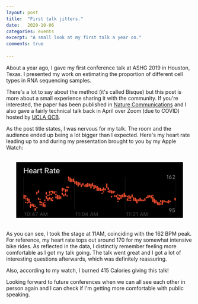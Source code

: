 ```yaml
---
layout: post
title:  "First talk jitters."
date:   2020-10-06
categories: events 
excerpt: "A small look at my first talk a year on."
comments: true

---
```


About a year ago, I gave my first conference talk at ASHG 2019 in Houston, Texas.
I presented my work on estimating the proportion of different cell types in RNA
sequencing samples.

There's a lot to say about the method (it's called Bisque) but this post is more about
a small experience sharing it with the community.
If you're interested, the paper has been published in
[Nature Communications](https://www.nature.com/articles/s41467-020-15816-6) and
I also gave a fairly technical talk back in April over Zoom (due to COVID)
hosted by [UCLA QCB](https://qcb.ucla.edu/event/qcbio-research-seminar-brandon-jew-halperin-sul-lab/).

As the post title states, I was nervous for my talk.
The room and the audience ended up being a lot bigger than I expected.
Here's my heart rate leading up to and during my presentation brought to you by my Apple Watch:

<br>
<div class="smallparent">
  <div class="container">
<center><img src="/_img/posts/first-talk/heart_rate.jpg" width="450" height="150" ></center>
  </div>
</div>
<br>

As you can see, I took the stage at 11AM, coinciding with the 162 BPM peak.
For reference, my heart rate tops out around 170 for my somewhat intensive bike rides. 
As reflected in the data, I distinctly remember feeling more comfortable as I got my talk going. The talk went great and I got a lot of interesting questions afterwards, which was definitely reassuring.

Also, according to my watch, I burned 415 Calories giving this talk!

Looking forward to future conferences when we can all see each other in person again
and I can check if I'm getting more comfortable with public speaking.
